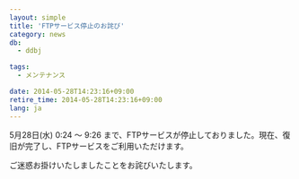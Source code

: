 ```yaml
---
layout: simple
title: 'FTPサービス停止のお詫び'
category: news
db:
  - ddbj

tags:
  - メンテナンス

date: 2014-05-28T14:23:16+09:00
retire_time: 2014-05-28T14:23:16+09:00
lang: ja
---
```


<p>5月28日(水) 0:24 ～ 9:26 まで、FTPサービスが停止しておりました。現在、復旧が完了し、FTPサービスをご利用いただけます。</p>

<p>ご迷惑お掛けいたしましたことをお詫びいたします。</p>

